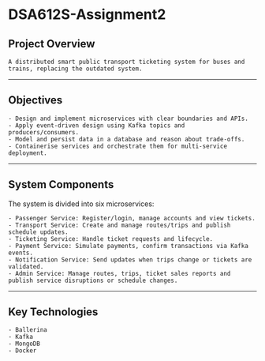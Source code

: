 # DSA612S-Assignment2

## Project Overview
    A distributed smart public transport ticketing system for buses and trains, replacing the outdated system.

---

## Objectives
    - Design and implement microservices with clear boundaries and APIs.
    - Apply event-driven design using Kafka topics and producers/consumers.
    - Model and persist data in a database and reason about trade-offs.
    - Containerise services and orchestrate them for multi-service deployment.

---

## System Components
The system is divided into six microservices:

    - Passenger Service: Register/login, manage accounts and view tickets.
    - Transport Service: Create and manage routes/trips and publish schedule updates.
    - Ticketing Service: Handle ticket requests and lifecycle.
    - Payment Service: Simulate payments, confirm transactions via Kafka events.
    - Notification Service: Send updates when trips change or tickets are validated.
    - Admin Service: Manage routes, trips, ticket sales reports and publish service disruptions or schedule changes.

---

## Key Technologies
    - Ballerina
    - Kafka
    - MongoDB
    - Docker
